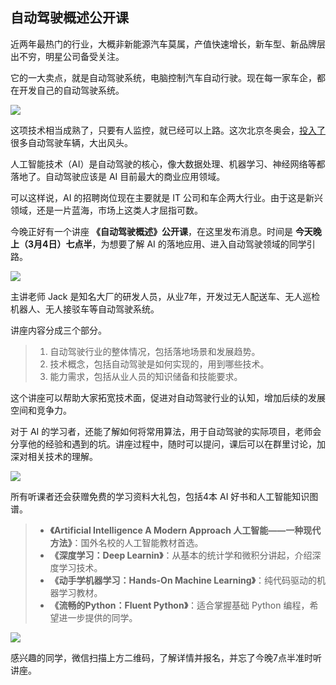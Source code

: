 ## 自动驾驶概述公开课

近两年最热门的行业，大概非新能源汽车莫属，产值快速增长，新车型、新品牌层出不穷，明星公司备受关注。

它的一大卖点，就是自动驾驶系统，电脑控制汽车自动行驶。现在每一家车企，都在开发自己的自动驾驶系统。

![](https://cdn.beekka.com/blogimg/asset/202203/bg2022030201.webp)

这项技术相当成熟了，只要有人监控，就已经可以上路。这次北京冬奥会，[投入了](https://www.163.com/dy/article/GVBQAKB10511G5FO.html)很多自动驾驶车辆，大出风头。

人工智能技术（AI）是自动驾驶的核心，像大数据处理、机器学习、神经网络等都落地了。自动驾驶应该是 AI 目前最大的商业应用领域。

可以这样说，AI 的招聘岗位现在主要就是 IT 公司和车企两大行业。由于这是新兴领域，还是一片蓝海，市场上这类人才屈指可数。

今晚正好有一个讲座 **《自动驾驶概述》公开课**，在这里发布消息。时间是 **今天晚上（3月4日）七点半**，为想要了解 AI 的落地应用、进入自动驾驶领域的同学引路。

![](https://cdn.beekka.com/blogimg/asset/202203/bg2022030203.webp)

主讲老师 Jack 是知名大厂的研发人员，从业7年，开发过无人配送车、无人巡检机器人、无人接驳车等自动驾驶系统。

讲座内容分成三个部分。

> 1. 自动驾驶行业的整体情况，包括落地场景和发展趋势。
> 1. 技术概念，包括自动驾驶是如何实现的，用到哪些技术。
> 1. 能力需求，包括从业人员的知识储备和技能要求。

这个讲座可以帮助大家拓宽技术面，促进对自动驾驶行业的认知，增加后续的发展空间和竞争力。

对于 AI 的学习者，还能了解如何将常用算法，用于自动驾驶的实际项目，老师会分享他的经验和遇到的坑。讲座过程中，随时可以提问，课后可以在群里讨论，加深对相关技术的理解。

![](https://cdn.beekka.com/blogimg/asset/202203/bg2022030204.webp)

所有听课者还会获赠免费的学习资料大礼包，包括4本 AI 好书和人工智能知识图谱。

> - **《Artificial Intelligence A Modern Approach 人工智能——一种现代方法》**：国外名校的人工智能教材首选。
> - **《深度学习：Deep Learnin》**：从基本的统计学和微积分讲起，介绍深度学习技术。
> - **《动手学机器学习：Hands-On Machine Learning》**：纯代码驱动的机器学习教材。
> - **《流畅的Python：Fluent Python》**：适合掌握基础 Python 编程，希望进一步提供的同学。

![](https://cdn.beekka.com/blogimg/asset/202203/bg2022030202.webp)

感兴趣的同学，微信扫描上方二维码，了解详情并报名，并忘了今晚7点半准时听讲座。
